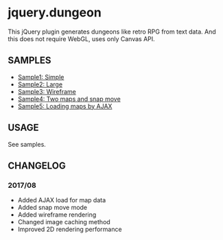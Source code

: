 # jquery.dungeon

This jQuery plugin generates dungeons like retro RPG from text data.
And this does not require WebGL, uses only Canvas API.

## SAMPLES

* [Sample1: Simple](https://yuichietsu.github.io/jquery.dungeon/sample/sample1.html)
* [Sample2: Large](https://yuichietsu.github.io/jquery.dungeon/sample/sample2.html)
* [Sample3: Wireframe](https://yuichietsu.github.io/jquery.dungeon/sample/sample3.html)
* [Sample4: Two maps and snap move](https://yuichietsu.github.io/jquery.dungeon/sample/sample4.html)
* [Sample5: Loading maps by AJAX](https://yuichietsu.github.io/jquery.dungeon/sample/sample5.html)

## USAGE

See samples.

## CHANGELOG

### 2017/08

* Added AJAX load for map data
* Added snap move mode
* Added wireframe rendering
* Changed image caching method
* Improved 2D rendering performance
